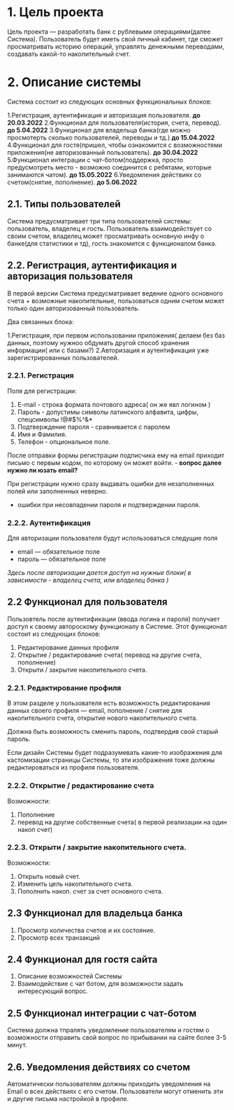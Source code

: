 # 1. Цель проекта

Цель проекта — разработать банк с рублевыми операциями(далее Система). Пользователь будет иметь свой личный кабинет, где сможет просматривать историю операций, управлять денежными переводами, создавать какой-то накопительный счет.


# 2. Описание системы

Система состоит из следующих основных функциональных блоков:

1.Регистрация, аутентификация и авторизация пользователя. **до 20.03.2022**
2.Функционал для пользователя(история, счета, перевод). **до 5.04.2022**
3.Функционал для владельца банка(где можно просмотерть сколько пользователей, переводы и тд.) **до 15.04.2022**
4.Функционал для гостя(пришел, чтобы ознакомится с возможностями приложения(не авторизованный пользователь). **до 30.04.2022**
5.Функционал интеграции с чат-ботом(поддержка, просто предусмотреть место - возможно соединится с ребятами, которые занимаются чатом). **до 15.05.2022**
6.Уведомления действиях со счетом(снятие, пополнение). **до 5.06.2022**


## 2.1. Типы пользователей

Система предусматривает три типа пользователей системы: пользователь, владелец и гость.
Пользователь взаимодействует со своим счетом, владелец может просматривать основную инфу о банке(для статистики и тд), гость знакомится с функционалом банка.


## 2.2. Регистрация, аутентификация и авторизация пользователя

В первой версии Система предусматривает ведение одного основного счета + возможные накопительные, пользоваться одним счетом может только один авторизованный пользователь.

Два связанных блока:

1.Регистрация, при первом использовании приложения( делаем без баз данных, поэтому нужноо обдумать другой способ хранения информации( или с базами?) 
2.Авторизация и аутентификация уже зарегистрированных пользователей.


### 2.2.1. Регистрация

Поля для регистрации:

1. E-mail - строка формата почтового адреса( он же явл логином )
3. Пароль - допустимы символы латинского алфавита, цифры, спецсимволы !@#$%^&*
4. Подтверждение пароля - сравнивается с паролем
5. Имя и Фамилия.
6. Телефон - опциональное поле.

После отправки формы регистрации подписчика ему на email приходит
письмо с первым кодом, по которому он может войти. - **вопрос далее нужно ли юзать email?**

При регистрации нужно сразу выдавать ошибки для незаполненных полей или заполненных неверно.
+ ошибки при несовпадении пароля и подтверждении пароля.


### 2.2.2. Аутентификация

Для авторизации пользователя будут использоваться следущие поля

* email — обязательное поле
* пароль — обязательное поле

*Здесь после авторизации дается доступ на нужные блоки( в зависимости - владелец счета, или владелец банка )*


## 2.2 Функционал для пользователя

Пользовтель после аутентификации (ввода логина и пароля) получает доступ к 
своему автороскому функционалу в Системе. Этот функционал состоит из
следующих блоков:

1. Редактирование данных профиля
2. Открытие / редактирование счета( перевод на другие счета, пополнение)
3. Открыти / закрытие накопительного счета.


### 2.2.1. Редактирование профиля

В этом разделе у пользователя есть возможность редактирования данных
своего профиля — email, пополнение / снятие для накопительного счета, открытие нового накопительного счета.

Должна быть возможность сменить пароль, подтвердив свой старый пароль.

Если дизайн Системы будет подразумевать какие-то изображения для кастомизации
страницы Системы, то эти изображения тоже должны редактироваться из профиля
пользователя.


### 2.2.2. Открытие / редактирование счета

Возможности: 

1. Пополнение
2. перевод на другие собственные счета( в первой реализации на один накоп счет)


### 2.2.3. Открыти / закрытие накопительного счета.

Возможности: 

1. Открыть новый счет.
2. Изменить цель накопительного счета.
3. Пополнить накоп. счет за счет основного счета.


## 2.3 Функционал для владельца банка

1. Просмотр количества счетов и их состояние.
2. Просмотр всех транзакций


## 2.4 Функционал для гостя сайта

1. Описание возможностей Системы
2. Взаимодействие с чат ботом, для возможности задать интересующий вопрос.


## 2.5 Функционал интеграции с чат-ботом

Система должна тпралять уведомление пользователям и гостям о возможности отправить свой вопрос по прибывании на сайте более 3-5 минут.


## 2.6. Уведомления действиях со счетом

Автоматически пользователям должны приходить уведомления на Email о всех действиях с его счетом. Пользователи могут отменить эти и другие письма
настройкой в профиле.
